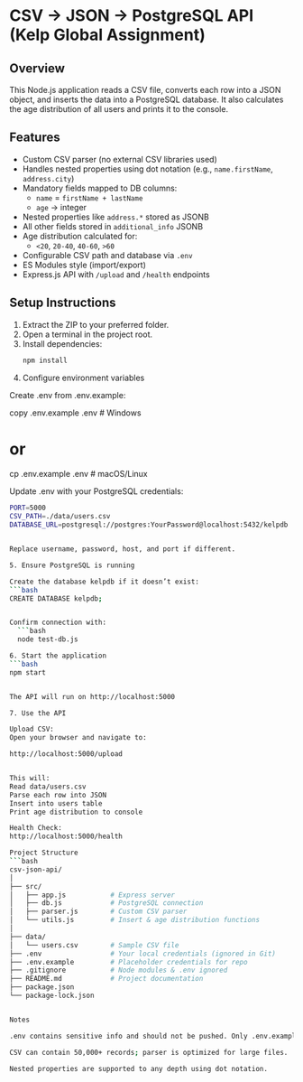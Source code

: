 # CSV → JSON → PostgreSQL API (Kelp Global Assignment)

## Overview
This Node.js application reads a CSV file, converts each row into a JSON object, and inserts the data into a PostgreSQL database. It also calculates the age distribution of all users and prints it to the console.

## Features
- Custom CSV parser (no external CSV libraries used)
- Handles nested properties using dot notation (e.g., `name.firstName`, `address.city`)
- Mandatory fields mapped to DB columns:
  - `name` = `firstName + lastName`
  - `age` → integer
- Nested properties like `address.*` stored as JSONB
- All other fields stored in `additional_info` JSONB
- Age distribution calculated for:
  - `<20`, `20-40`, `40-60`, `>60`
- Configurable CSV path and database via `.env`
- ES Modules style (import/export)
- Express.js API with `/upload` and `/health` endpoints

## Setup Instructions
1. Extract the ZIP to your preferred folder.
2. Open a terminal in the project root.
3. Install dependencies:
   ```bash
   npm install


4. Configure environment variables

  Create .env from .env.example:

  copy .env.example .env    # Windows
  # or
  cp .env.example .env      # macOS/Linux


  Update .env with your PostgreSQL credentials:
  ```bash
  PORT=5000
  CSV_PATH=./data/users.csv
  DATABASE_URL=postgresql://postgres:YourPassword@localhost:5432/kelpdb


Replace username, password, host, and port if different.

5. Ensure PostgreSQL is running

  Create the database kelpdb if it doesn’t exist:
  ```bash
  CREATE DATABASE kelpdb;


  Confirm connection with:
    ```bash
    node test-db.js

6. Start the application
  ```bash
  npm start


The API will run on http://localhost:5000

7. Use the API

Upload CSV:
Open your browser and navigate to:

http://localhost:5000/upload


This will:
Read data/users.csv
Parse each row into JSON
Insert into users table
Print age distribution to console

Health Check:
http://localhost:5000/health

Project Structure
```bash
  csv-json-api/
  │
  ├── src/
  │   ├── app.js           # Express server
  │   ├── db.js            # PostgreSQL connection
  │   ├── parser.js        # Custom CSV parser
  │   └── utils.js         # Insert & age distribution functions
  │
  ├── data/
  │   └── users.csv        # Sample CSV file
  ├── .env                 # Your local credentials (ignored in Git)
  ├── .env.example         # Placeholder credentials for repo
  ├── .gitignore           # Node modules & .env ignored
  ├── README.md            # Project documentation
  ├── package.json
  └── package-lock.json


Notes

.env contains sensitive info and should not be pushed. Only .env.example is in the repo.

CSV can contain 50,000+ records; parser is optimized for large files.

Nested properties are supported to any depth using dot notation.